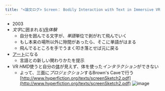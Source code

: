 ```yaml
---
title: "<論文ログ> Screen： Bodily Interaction with Text in Immersive VR"
---
```


* 2003
* *文字*に囲まれる[VR](VR.md)*体験*
  * 自分を囲んでる文字が、*単語*単位で剥がれて飛んでいく
  * もし本来の場所以外に隙間があったら、そこに単語がはまる
  * 飛んでるところを手でうまく叩き落とせば元に戻る
* [アート](%E3%82%A2%E3%83%BC%E3%83%88.md)になる
  * 言語との新しい関わりかたを提示
* VR *HMD*使うと自分の[体](%E4%BD%93.md)が見えず、体を使った*インタラクション*ができない
  * よって、三面に*プロジェクション*するBrown's Caveで行う
    [http://www.hyperfiction.org/texts/screenSketch2.pdf](http://www.hyperfiction.org/texts/screenSketch2.pdf)
    ![image](https://gyazo.com/e9f6027aa0f88fde51e35d9e5e90750a/thumb/1000)
